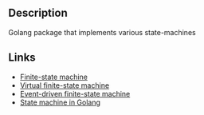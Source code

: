 ## Description

Golang package that implements various state-machines

## Links

- [Finite-state machine](https://en.wikipedia.org/wiki/Finite-state_machine)
- [Virtual finite-state machine](https://en.wikipedia.org/wiki/Virtual_finite-state_machine)
- [Event-driven finite-state machine](https://en.wikipedia.org/wiki/Event-driven_finite-state_machine)
- [State machine in Golang](https://github.com/mimani68/go-state-machine/tree/master)



